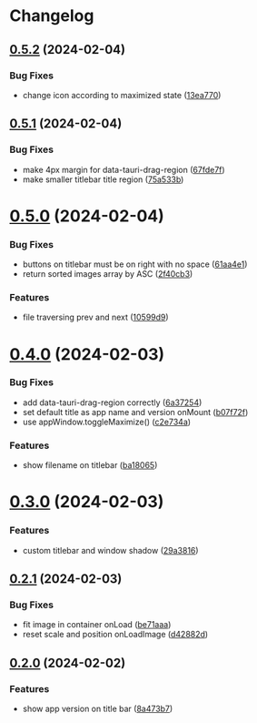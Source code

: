 # Changelog

## [0.5.2](https://github.com/andots/siv/compare/v0.5.1...v0.5.2) (2024-02-04)


### Bug Fixes

* change icon according to maximized state ([13ea770](https://github.com/andots/siv/commit/13ea77002d469bd6f7e1b5ba356efd5127428485))

## [0.5.1](https://github.com/andots/siv/compare/v0.5.0...v0.5.1) (2024-02-04)


### Bug Fixes

* make 4px margin for data-tauri-drag-region ([67fde7f](https://github.com/andots/siv/commit/67fde7f8c9c18d03c7c5d75c3d14606b63c5df28))
* make smaller titlebar title region ([75a533b](https://github.com/andots/siv/commit/75a533be93b8d625df071a43b8c8e2fc34ade2ba))

# [0.5.0](https://github.com/andots/siv/compare/v0.4.0...v0.5.0) (2024-02-04)


### Bug Fixes

* buttons on titlebar must be on right with no space ([61aa4e1](https://github.com/andots/siv/commit/61aa4e10bb0a69b39b110ba608250b1164c39ea7))
* return sorted images array by ASC ([2f40cb3](https://github.com/andots/siv/commit/2f40cb3659c8d4e4933e1953fba83eb7e53cc883))


### Features

* file traversing prev and next ([10599d9](https://github.com/andots/siv/commit/10599d93c1e867dfa3284d64ca8bb9e9115fcd0c))

# [0.4.0](https://github.com/andots/siv/compare/v0.3.0...v0.4.0) (2024-02-03)


### Bug Fixes

* add data-tauri-drag-region correctly ([6a37254](https://github.com/andots/siv/commit/6a37254944b05568bb7aefc693f6a957fc457b9f))
* set default title as app name and version onMount ([b07f72f](https://github.com/andots/siv/commit/b07f72f1ab79107b65074aebc22352695c043c93))
* use appWindow.toggleMaximize() ([c2e734a](https://github.com/andots/siv/commit/c2e734a0efc414b01614c524f0ae5b301be77797))


### Features

* show filename on titlebar ([ba18065](https://github.com/andots/siv/commit/ba1806581d7b887d797d68a1a3ff304a5ce050af))

# [0.3.0](https://github.com/andots/siv/compare/v0.2.1...v0.3.0) (2024-02-03)


### Features

* custom titlebar and window shadow ([29a3816](https://github.com/andots/siv/commit/29a38162671896e45e704920d368593cea7661ac))

## [0.2.1](https://github.com/andots/siv/compare/v0.2.0...v0.2.1) (2024-02-03)

### Bug Fixes

- fit image in container onLoad ([be71aaa](https://github.com/andots/siv/commit/be71aaa83a3e2b79dbd809373e2280743bc7ac74))
- reset scale and position onLoadImage ([d42882d](https://github.com/andots/siv/commit/d42882d6f4473e278bbe089ff55e76f917f6602e))

## [0.2.0](https://github.com/andots/siv/compare/v0.1.1...v0.2.0) (2024-02-02)

### Features

- show app version on title bar ([8a473b7](https://github.com/andots/siv/commit/8a473b73748922419c145c41841f4f8695d68b48))
